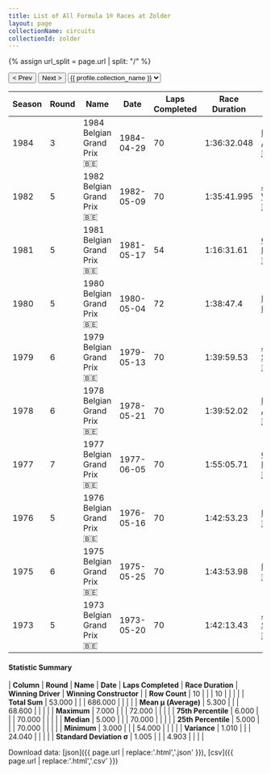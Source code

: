 ```yaml
---
title: List of All Formula 1® Races at Zolder
layout: page
collectionName: circuits
collectionId: zolder
---
```


{% assign url_split = page.url | split: "/" %}
<div id="collection-navigation">
<button onclick="selector.options[selector.selectedIndex-1].value && (window.location = selector.options[selector.selectedIndex-1].value);">&lt; Prev</button>
<button onclick="selector.options[selector.selectedIndex+1].value && (window.location = selector.options[selector.selectedIndex+1].value);">Next &gt;</button>
<select id="selector" onchange="this.options[this.selectedIndex].value && (window.location = this.options[this.selectedIndex].value);">
  {% for collectionId in site.data[page.collectionName].refs %}
    {% if collectionId == page.collectionId %}
      {% assign selected = "selected" %}
    {% else %}
      {% assign selected = "" %}
    {% endif %}
    {% assign profile = site.data[page.collectionName][collectionId].profile %}
    <option value="/f1/{{ page.collectionName }}/{{ collectionId }}/{{ url_split[4] }}" {{ selected }}>{{ profile.collection_name }}</option>
  {% endfor %}
</select>
</div>

| Season | Round | Name | Date | Laps Completed | Race Duration | Winning Driver | Winning Constructor |
|--|--|--|--|--|--|--|--|
| 1984 | 3 | 1984 Belgian Grand Prix 🇧🇪 | 1984-04-29 | 70 | 1:36:32.048 | [Michele Alboreto 🇮🇹](/f1/drivers/alboreto) | Ferrari 🇮🇹 |
| 1982 | 5 | 1982 Belgian Grand Prix 🇧🇪 | 1982-05-09 | 70 | 1:35:41.995 | [John Watson 🇬🇧](/f1/drivers/watson) | McLaren 🇬🇧 |
| 1981 | 5 | 1981 Belgian Grand Prix 🇧🇪 | 1981-05-17 | 54 | 1:16:31.61 | [Carlos Reutemann 🇦🇷](/f1/drivers/reutemann) | Williams 🇬🇧 |
| 1980 | 5 | 1980 Belgian Grand Prix 🇧🇪 | 1980-05-04 | 72 | 1:38:47.4 | [Didier Pironi 🇫🇷](/f1/drivers/pironi) | Ligier 🇫🇷 |
| 1979 | 6 | 1979 Belgian Grand Prix 🇧🇪 | 1979-05-13 | 70 | 1:39:59.53 | [Jody Scheckter 🇿🇦](/f1/drivers/scheckter) | Ferrari 🇮🇹 |
| 1978 | 6 | 1978 Belgian Grand Prix 🇧🇪 | 1978-05-21 | 70 | 1:39:52.02 | [Mario Andretti 🇺🇸](/f1/drivers/mario_andretti) | Team Lotus 🇬🇧 |
| 1977 | 7 | 1977 Belgian Grand Prix 🇧🇪 | 1977-06-05 | 70 | 1:55:05.71 | [Gunnar Nilsson 🇸🇪](/f1/drivers/nilsson) | Team Lotus 🇬🇧 |
| 1976 | 5 | 1976 Belgian Grand Prix 🇧🇪 | 1976-05-16 | 70 | 1:42:53.23 | [Niki Lauda 🇦🇹](/f1/drivers/lauda) | Ferrari 🇮🇹 |
| 1975 | 6 | 1975 Belgian Grand Prix 🇧🇪 | 1975-05-25 | 70 | 1:43:53.98 | [Niki Lauda 🇦🇹](/f1/drivers/lauda) | Ferrari 🇮🇹 |
| 1973 | 5 | 1973 Belgian Grand Prix 🇧🇪 | 1973-05-20 | 70 | 1:42:13.43 | [Jackie Stewart 🇬🇧](/f1/drivers/stewart) | Tyrrell 🇬🇧 |

#### Statistic Summary

| **Column** | **Round** | **Name** | **Date** | **Laps Completed** | **Race Duration** | **Winning Driver** | **Winning Constructor** |
| **Row Count** | 10 |  |  | 10 |  |  |  |
| **Total Sum** | 53.000 |  |  | 686.000 |  |  |  |
| **Mean μ (Average)** | 5.300 |  |  | 68.600 |  |  |  |
| **Maximum** | 7.000 |  |  | 72.000 |  |  |  |
| **75th Percentile** | 6.000 |  |  | 70.000 |  |  |  |
| **Median** | 5.000 |  |  | 70.000 |  |  |  |
| **25th Percentile** | 5.000 |  |  | 70.000 |  |  |  |
| **Minimum** | 3.000 |  |  | 54.000 |  |  |  |
| **Variance** | 1.010 |  |  | 24.040 |  |  |  |
| **Standard Deviation σ** | 1.005 |  |  | 4.903 |  |  |  |

Download data: [json]({{ page.url | replace:'.html','.json' }}), [csv]({{ page.url | replace:'.html','.csv' }})
